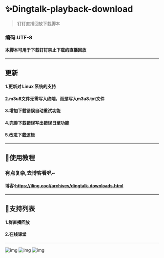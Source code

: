 # ✨Dingtalk-playback-download
> 钉钉直播回放下载脚本
### 编码:UTF-8
#### 本脚本可用于下载钉钉禁止下载的直播回放

***

## 更新
#### 1.更新对 Linux 系统的支持
#### 2.m3u8文件无需写入终端，而是写入m3u8.txt文件
#### 3.增加下载错误自动重试功能
#### 4.完善下载错误写出错误日至功能
#### 5.改进下载逻辑

***

## 🎇使用教程
### 有点复杂,去博客看叭~
#### 博客:https://iling.cool/archives/dingtalk-downloads.html

***

## 🎇支持列表
#### 1.群直播回放
#### 2.在线课堂

***


![img](https://cdn.jsdelivr.net/gh/linglaoda/imgs@master/pots/dingtalk-downloads/8_2.webp)
![img](https://cdn.jsdelivr.net/gh/linglaoda/imgs@master/pots/dingtalk-downloads/19_2.webp)
![img](https://cdn.jsdelivr.net/gh/linglaoda/imgs@master/pots/dingtalk-downloads/18_2.webp)
